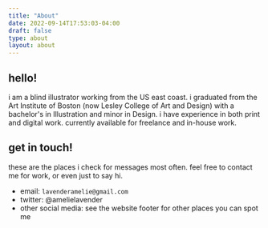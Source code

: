 ```yaml
---
title: "About"
date: 2022-09-14T17:53:03-04:00
draft: false
type: about
layout: about
---
```

## hello!

i am a blind illustrator working from the US east coast. i graduated from the Art Institute of Boston (now Lesley College of Art and Design) with a bachelor's in Illustration and minor in Design. i have experience in both print and digital work. currently available for freelance and in-house work. 

## get in touch!

these are the places i check for messages most often. feel free to contact me for work, or even just to say hi.
* email: `lavenderamelie@gmail.com` 
* twitter: @amelielavender
* other social media: see the website footer for other places you can spot me
